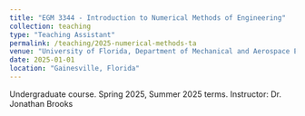 ```yaml
---
title: "EGM 3344 - Introduction to Numerical Methods of Engineering"
collection: teaching
type: "Teaching Assistant"
permalink: /teaching/2025-numerical-methods-ta
venue: "University of Florida, Department of Mechanical and Aerospace Engineering"
date: 2025-01-01
location: "Gainesville, Florida"
---
```


Undergraduate course. Spring 2025, Summer 2025 terms. Instructor: Dr. Jonathan Brooks
